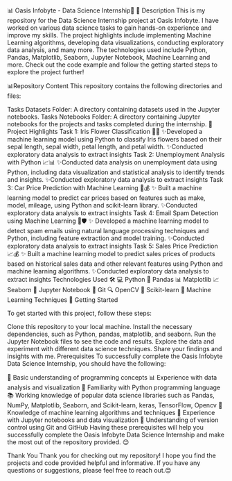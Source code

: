 📊 Oasis Infobyte - Data Science Internship🎉
📝 Description
This is my repository for the Data Science Internship project at Oasis Infobyte. I have worked on various data science tasks to gain hands-on experience and improve my skills. The project highlights include implementing Machine Learning algorithms, developing data visualizations, conducting exploratory data analysis, and many more. The technologies used include Python, Pandas, Matplotlib, Seaborn, Jupyter Notebook, Machine Learning and more. Check out the code example and follow the getting started steps to explore the project further!

📊Repository Content
This repository contains the following directories and files:

Tasks Datasets Folder: A directory containing datasets used in the Jupyter notebooks.
Tasks Notebooks Folder: A directory containing Jupyter notebooks for the projects and tasks completed during the internship.
🔬 Project Highlights
Task 1: Iris Flower Classification 🌺🌸
✨Developed a machine learning model using Python to classify Iris flowers based on their sepal length, sepal width, petal length, and petal width.
✨Conducted exploratory data analysis to extract insights
Task 2: Unemployment Analysis with Python 📈📊
✨Conducted data analysis on unemployment data using Python, including data visualization and statistical analysis to identify trends and insights.
✨Conducted exploratory data analysis to extract insights
Task 3: Car Price Prediction with Machine Learning 🚗💰
✨ Built a machine learning model to predict car prices based on features such as make, model, mileage, using Python and scikit-learn library.
✨Conducted exploratory data analysis to extract insights
Task 4: Email Spam Detection using Machine Learning 📧🛡️
✨ Developed a machine learning model to detect spam emails using natural language processing techniques and Python, including feature extraction and model training.
✨Conducted exploratory data analysis to extract insights
Task 5: Sales Price Prediction 📈💰
✨ Built a machine learning model to predict sales prices of products based on historical sales data and other relevant features using Python and machine learning algorithms.
✨Conducted exploratory data analysis to extract insights
Technologies Used 🛠️
💻 Python
🐼 Pandas
📊 Matplotlib
📈 Seaborn
📓 Jupyter Notebook
🔗 Git
🔍 OpenCV
🤖 Scikit-learn
🧠 Machine Learning Techniques
🚀 Getting Started

To get started with this project, follow these steps:

Clone this repository to your local machine.
Install the necessary dependencies, such as Python, pandas, matplotlib, and seaborn.
Run the Jupyter Notebook files to see the code and results.
Explore the data and experiment with different data science techniques.
Share your findings and insights with me.
Prerequisites
To successfully complete the Oasis Infobyte Data Science Internship, you should have the following:

🧠 Basic understanding of programming concepts
📊 Experience with data analysis and visualization
🐍 Familiarity with Python programming language
📚 Working knowledge of popular data science libraries such as Pandas, NumPy, Matplotlib, Seaborn, and Scikit-learn, keras, TensorFlow, Opencv
🤖 Knowledge of machine learning algorithms and techniques
📓 Experience with Jupyter notebooks and data visualization
🔗 Understanding of version control using Git and GitHub
Having these prerequisites will help you successfully complete the Oasis Infobyte Data Science Internship and make the most out of the repository provided. 😊

Thank You
Thank you for checking out my repository! I hope you find the projects and code provided helpful and informative. If you have any questions or suggestions, please feel free to reach out.😊
